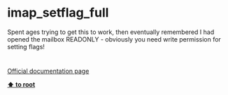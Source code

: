 # imap_setflag_full




<div class="phpcode"><span class="html">
Spent ages trying to get this to work, then eventually remembered I had opened the mailbox READONLY - obviously you need write permission for setting flags!</span>
</div>
  

#

[Official documentation page](https://www.php.net/manual/en/function.imap-setflag-full.php)

**[⬆ to root](/)**